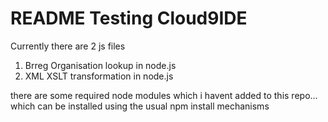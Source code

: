 # README Testing Cloud9IDE

Currently there are 2 js files 
1. Brreg Organisation lookup in node.js
2. XML XSLT transformation in node.js

there are some required node modules which i havent added to this repo... which can be installed using the usual 
npm install mechanisms